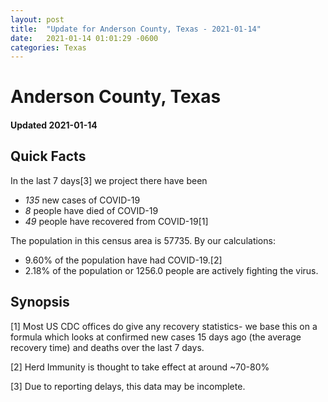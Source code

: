 ```yaml
---
layout: post
title:  "Update for Anderson County, Texas - 2021-01-14"
date:   2021-01-14 01:01:29 -0600
categories: Texas
---
```


# Anderson County, Texas
#### Updated 2021-01-14

## Quick Facts

In the last 7 days[3] we project there have been
- *135* new cases of COVID-19
- *8* people have died of COVID-19
- *49* people have recovered from COVID-19[1]

The population in this census area is 57735. By our calculations:
- 9.60% of the population have had COVID-19.[2]
- 2.18% of the population or 1256.0 people are actively fighting the virus.

## Synopsis




[1] Most US CDC offices do give any recovery statistics- we base this on a formula which looks at confirmed new cases
15 days ago (the average recovery time) and deaths over the last 7 days.

[2] Herd Immunity is thought to take effect at around ~70-80%

[3] Due to reporting delays, this data may be incomplete.
 
    